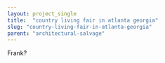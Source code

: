 ```yaml
---
layout: project_single
title:  "country living fair in atlanta georgia"
slug: "country-living-fair-in-atlanta-georgia"
parent: "architectural-salvage"
---
```

Frank?